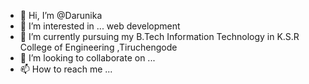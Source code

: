 - 👋 Hi, I’m @Darunika
- 👀 I’m interested in ... web development 
- 🌱 I’m currently  pursuing my B.Tech Information Technology in K.S.R College of Engineering ,Tiruchengode
- 💞️ I’m looking to collaborate on ...
- 📫 How to reach me ...

<!---
Darunika/Darunika is a ✨ special ✨ repository because its `README.md` (this file) appears on your GitHub profile.
You can click the Preview link to take a look at your changes.
--->
